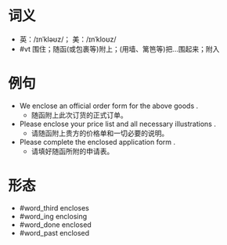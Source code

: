 # 词义
- 英：/ɪnˈkləʊz/； 美：/ɪnˈkloʊz/
- #vt 围住；随函(或包裹等)附上；(用墙、篱笆等)把…围起来；附入
# 例句
- We enclose an official order form for the above goods .
	- 随函附上此次订货的正式订单。
- Please enclose your price list and all necessary illustrations .
	- 请随函附上贵方的价格单和一切必要的说明。
- Please complete the enclosed application form .
	- 请填好随函所附的申请表。
# 形态
- #word_third encloses
- #word_ing enclosing
- #word_done enclosed
- #word_past enclosed
